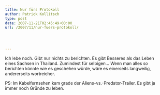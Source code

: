 ```yaml
---
title: Nur fürs Protokoll
author: Patrick Kollitsch
type: post
date: 2007-11-21T02:45:49+00:00
url: /2007/11/nur-fuers-protokoll/




---
```

Ich lebe noch. Gibt nur nichts zu berichten. Es gibt Besseres als das Leben eines Sachsen in Thailand. Zumindest für selbigen&#8230; Wenn man alles so berichten könnte wie es geschehen würde, wäre es einerseits langweilig, andererseits wortreicher. 

PS: Im Kabelfernsehen kam grade der Aliens-vs.-Predator-Trailer. Es gibt ja immer noch Gründe zu leben.
